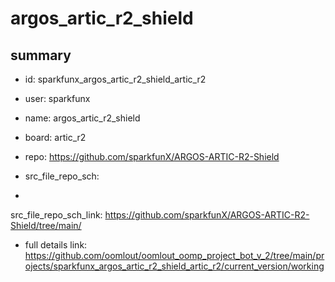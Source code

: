 # argos_artic_r2_shield
 
## summary 
* id: sparkfunx_argos_artic_r2_shield_artic_r2
* user: sparkfunx
* name: argos_artic_r2_shield
* board: artic_r2
* repo: https://github.com/sparkfunX/ARGOS-ARTIC-R2-Shield



* src_file_repo_sch: 
*
 src_file_repo_sch_link: https://github.com/sparkfunX/ARGOS-ARTIC-R2-Shield/tree/main/
* full details link: https://github.com/oomlout/oomlout_oomp_project_bot_v_2/tree/main/projects/sparkfunx_argos_artic_r2_shield_artic_r2/current_version/working  






